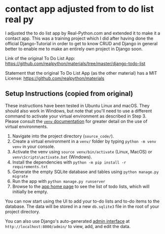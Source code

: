 # contact app adjusted from to do list real py
  I adjusted the to do list app by Real-Python.com and extended it to make it a contact app. This was a training project which I did after having done the official Django-Tutorial in order to get to know CRUD and Django in general better to enable me to make an entirely own project in Django soon. 

Link of the original To Do List App:
https://github.com/realpython/materials/tree/master/django-todo-list

Statement that the original To Do List App (as the other material) has a MIT License:
https://github.com/realpython/materials


## Setup Instructions (copied from original)

These instructions have been tested in Ubuntu Linux and macOS. They should also work in Windows, but note that you'll need to use a different command to activate your virtual environment as described in Step 3. Please consult the [`venv` documentation](https://docs.python.org/3/library/venv.html#creating-virtual-environments) for greater detail on the use of virtual environments.

1. Navigate into the project directory (`source_code/`).
2. Create a virtual environment in a `venv/` folder by typing `python -m venv venv` in your console.
3. Activate the venv using `source venv/bin/activate` (Linux, MacOS) or `venv\Scripts\activate.bat` (Windows).
4. Install the dependencies with `python -m pip install -r requirements.txt`
5. Generate the empty SQLite database and tables using `python manage.py migrate`
5. Run the app with `python manage.py runserver`
6. Browse to the [app home page](http://localhost:8000/) to see the list of todo lists, which will initially be empty. 

You can now start using the UI to add your to-do lists and to-do items to the database. The data will be stored in a new `db.sqlite3` file in the root of your project directory.

You can also use Django's auto-generated [admin interface](https://realpython.com/customize-django-admin-python/#setting-up-the-django-admin) at `http://localhost:8000/admin/` to view, add, and edit the data.
